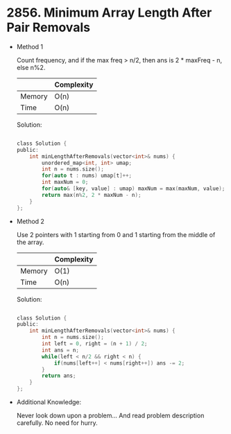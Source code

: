 # 2856. Minimum Array Length After Pair Removals     
- Method 1

    Count frequency, and if the max freq > n/2, then ans is 2 * maxFreq - n, else n%2.

    | |   Complexity  |
    | ----------- | ----------- | 
    |  Memory     | O(n) | 
    |      Time       |  O(n) | 


    Solution:

    ``` h

    class Solution {
    public:
        int minLengthAfterRemovals(vector<int>& nums) {
            unordered_map<int, int> umap;
            int n = nums.size();
            for(auto t : nums) umap[t]++;
            int maxNum = 0;
            for(auto& [key, value] : umap) maxNum = max(maxNum, value);
            return max(n%2, 2 * maxNum - n);
        }
    };

    ```

- Method 2

    Use 2 pointers with 1 starting from 0 and 1 starting from the middle of the array.

    | |   Complexity  |
    | ----------- | ----------- | 
    |  Memory     | O(1) | 
    |      Time       |  O(n) | 


    Solution:

    ``` h

    class Solution {
    public:
        int minLengthAfterRemovals(vector<int>& nums) {
            int n = nums.size();
            int left = 0, right = (n + 1) / 2;
            int ans = n;
            while(left < n/2 && right < n) {
                if(nums[left++] < nums[right++]) ans -= 2;
            }
            return ans;
        }
    };

    ```

- Additional Knowledge:
       
    Never look down upon a problem... And read problem description carefully. No need for hurry.



<br>